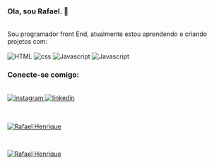 ### Ola, sou Rafael.  :pencil:
<br>
Sou programador front End, atualmente estou aprendendo e criando projetos com:
<br>
<br>
<img src="https://img.shields.io/badge/HTML5-E34F26?style=for-the-badge&logo=html5&logoColor=white" alt="HTML"/>
<img src="https://img.shields.io/badge/CSS3-1572B6?style=for-the-badge&logo=css3&logoColor=white" alt="css"/>
<img src="https://img.shields.io/badge/JavaScript-F7DF1E?style=for-the-badge&logo=javascript&logoColor=black" alt="Javascript"/>
<img src="https://img.shields.io/badge/React-20232A?style=for-the-badge&logo=react&logoColor=61DAFB" alt="Javascript"/>


### Conecte-se comigo:
<br>


<a href="https://www.instagram.com/rafaeelhds/">
  <img src="https://img.shields.io/badge/Instagram-E4405F?style=for-the-badge&logo=instagram&logoColor=white" alt="instagram" target="_blank"/>
</a>
<a href="https://www.linkedin.com/in/rafael-henrique-111031174/">
  <img src="https://img.shields.io/badge/LinkedIn-0077B5?style=for-the-badge&logo=linkedin&logoColor=white" alt="linkedin"
<a>
  <br>
  <br>
  <br>
  
[![Rafael Henrique](https://github-readme-stats.vercel.app/api?username=RafaelHenrique28)](https://github.com/anuraghazra/github-readme-stats)  
  
  <br>
  
[![Rafael Henrique](https://github-readme-stats.vercel.app/api/top-langs/?username=RafaelHenrique28)](https://github.com/anuraghazra/github-readme-stats)
